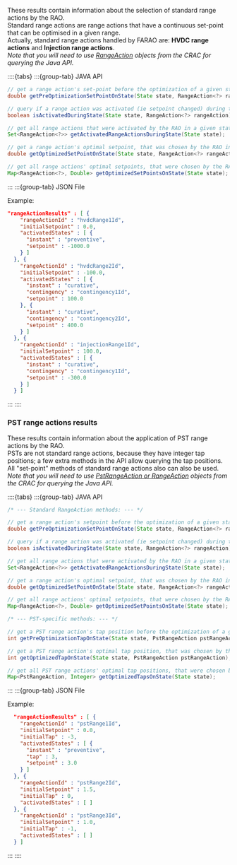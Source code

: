 These results contain information about the selection of standard range actions by the RAO.  
Standard range actions are range actions that have a continuous set-point that can be optimised in a given range.  
Actually, standard range actions handled by FARAO are: **HVDC range actions** and **Injection range actions**.  
*Note that you will need to use [RangeAction](/input-data/crac/json.md#range-actions) objects from the CRAC for querying the Java API.*

::::{tabs}
:::{group-tab} JAVA API

~~~java
// get a range action's set-point before the optimization of a given state
double getPreOptimizationSetPointOnState(State state, RangeAction<?> rangeAction);

// query if a range action was activated (ie setpoint changed) during the optimization of a given state
boolean isActivatedDuringState(State state, RangeAction<?> rangeAction);

// get all range actions that were activated by the RAO in a given state
Set<RangeAction<?>> getActivatedRangeActionsDuringState(State state);

// get a range action's optimal setpoint, that was chosen by the RAO in a given state
double getOptimizedSetPointOnState(State state, RangeAction<?> rangeAction);

// get all range actions' optimal setpoints, that were chosen by the RAO in a given state
Map<RangeAction<?>, Double> getOptimizedSetPointsOnState(State state);
~~~

:::
:::{group-tab} JSON File

Example:

~~~json
"rangeActionResults" : [ {
    "rangeActionId" : "hvdcRange1Id",
    "initialSetpoint" : 0.0,
    "activatedStates" : [ {
      "instant" : "preventive",
      "setpoint" : -1000.0
    } ]
  }, {
    "rangeActionId" : "hvdcRange2Id",
    "initialSetpoint" : -100.0,
    "activatedStates" : [ {
      "instant" : "curative",
      "contingency" : "contingency1Id",
      "setpoint" : 100.0
    }, {
      "instant" : "curative",
      "contingency" : "contingency2Id",
      "setpoint" : 400.0
    } ]
  }, {
    "rangeActionId" : "injectionRange1Id",
    "initialSetpoint" : 100.0,
    "activatedStates" : [ {
      "instant" : "curative",
      "contingency" : "contingency1Id",
      "setpoint" : -300.0
    } ]
  } ]
~~~

:::
::::

### PST range actions results

These results contain information about the application of PST range actions by the RAO.  
PSTs are not standard range actions, because they have integer tap positions; a few extra methods in the API allow
querying the tap positions. All "set-point" methods of standard range actions also can also be used.    
*Note that you will need to use [PstRangeAction or RangeAction](/input-data/crac/json.md#pst-range-action) objects from the CRAC for querying the Java API.*

::::{tabs}
:::{group-tab} JAVA API

~~~java
/* --- Standard RangeAction methods: --- */

// get a range action's setpoint before the optimization of a given state
double getPreOptimizationSetPointOnState(State state, RangeAction<?> rangeAction);

// query if a range action was activated (ie setpoint changed) during the optimization of a given state
boolean isActivatedDuringState(State state, RangeAction<?> rangeAction);

// get all range actions that were activated by the RAO in a given state
Set<RangeAction<?>> getActivatedRangeActionsDuringState(State state);

// get a range action's optimal setpoint, that was chosen by the RAO in a given state
double getOptimizedSetPointOnState(State state, RangeAction<?> rangeAction);

// get all range actions' optimal setpoints, that were chosen by the RAO in a given state
Map<RangeAction<?>, Double> getOptimizedSetPointsOnState(State state);

/* --- PST-specific methods: --- */

// get a PST range action's tap position before the optimization of a given state
int getPreOptimizationTapOnState(State state, PstRangeAction pstRangeAction);

// get a PST range action's optimal tap position, that was chosen by the RAO in a given state
int getOptimizedTapOnState(State state, PstRangeAction pstRangeAction);

// get all PST range actions' optimal tap positions, that were chosen by the RAO in a given state
Map<PstRangeAction, Integer> getOptimizedTapsOnState(State state);
~~~

:::
:::{group-tab} JSON File

Example:

~~~json
  "rangeActionResults" : [ {
    "rangeActionId" : "pstRange1Id",
    "initialSetpoint" : 0.0,
    "initialTap" : -3,
    "activatedStates" : [ {
      "instant" : "preventive",
      "tap" : 3,
      "setpoint" : 3.0
    } ]
  }, {
    "rangeActionId" : "pstRange2Id",
    "initialSetpoint" : 1.5,
    "initialTap" : 0,
    "activatedStates" : [ ]
  }, {
    "rangeActionId" : "pstRange3Id",
    "initialSetpoint" : 1.0,
    "initialTap" : -1,
    "activatedStates" : [ ]
  } ]
~~~

:::
::::
